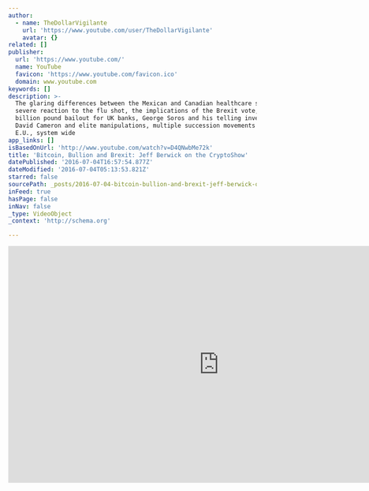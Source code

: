 ```yaml
---
author:
  - name: TheDollarVigilante
    url: 'https://www.youtube.com/user/TheDollarVigilante'
    avatar: {}
related: []
publisher:
  url: 'https://www.youtube.com/'
  name: YouTube
  favicon: 'https://www.youtube.com/favicon.ico'
  domain: www.youtube.com
keywords: []
description: >-
  The glaring differences between the Mexican and Canadian healthcare systems, a
  severe reaction to the flu shot, the implications of the Brexit vote, a 250
  billion pound bailout for UK banks, George Soros and his telling investments,
  David Cameron and elite manipulations, multiple succession movements in the
  E.U., system wide
app_links: []
isBasedOnUrl: 'http://www.youtube.com/watch?v=D4QNwbMe72k'
title: 'Bitcoin, Bullion and Brexit: Jeff Berwick on the CryptoShow'
datePublished: '2016-07-04T16:57:54.877Z'
dateModified: '2016-07-04T05:13:53.821Z'
starred: false
sourcePath: _posts/2016-07-04-bitcoin-bullion-and-brexit-jeff-berwick-on-the-cryptoshow.md
inFeed: true
hasPage: false
inNav: false
_type: VideoObject
_context: 'http://schema.org'

---
```

<iframe src="http://cdn.embedly.com/widgets/media.html?src=https%3A%2F%2Fwww.youtube.com%2Fembed%2FD4QNwbMe72k%3Ffeature%3Doembed&amp;url=http%3A%2F%2Fwww.youtube.com%2Fwatch%3Fv%3DD4QNwbMe72k&amp;image=https%3A%2F%2Fi.ytimg.com%2Fvi%2FD4QNwbMe72k%2Fhqdefault.jpg&amp;key=b7d04c9b404c499eba89ee7072e1c4f7&amp;type=text%2Fhtml&amp;schema=youtube" width="854" height="480" scrolling="no" frameborder="0" allowfullscreen="" style=""></iframe>
